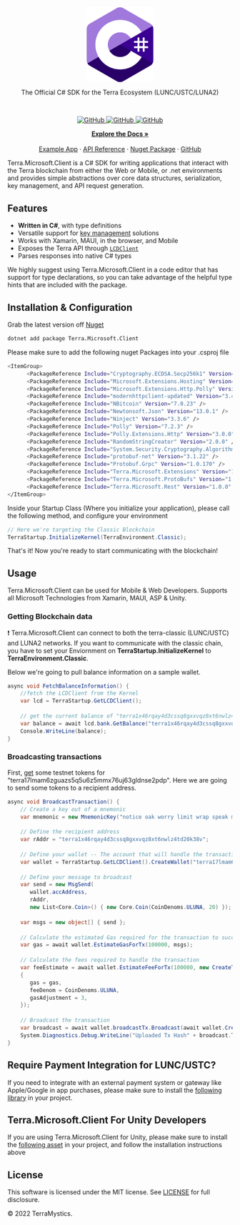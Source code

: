 
<p align="center">
    <a href="https://github.com/TheArchitect123"><img src="CIcon.png" align="center" width=150/></a>
</p>

<p align="center">
The Official C# SDK for the Terra Ecosystem (LUNC/USTC/LUNA2)
</p>
<br/>

<p align="center">
  <a href="https://github.com/TerraMystics/terra-sharp/blob/main/LICENSE.md">
  <img alt="GitHub" src="https://img.shields.io/github/license/terra-money/terra.js">
  </a>

  <a href="https://www.nuget.org/packages/Terra.Microsoft.Client/1.0.1">
    <img alt="GitHub" src="https://img.shields.io/nuget/v/Terra.Microsoft.Client">
  </a>
  
  <a href="https://www.nuget.org/packages/Terra.Microsoft.Client/1.0.1">
    <img alt="GitHub" src="https://img.shields.io/nuget/dt/Terra.Microsoft.Client?color=red">
  </a>
</p>

<p align="center">
  <a href="https://docs.terra.money/"><strong>Explore the Docs »</strong></a>
  <br />
  <br/>
  <a href="https://github.com/TerraMystics/terra-sharp/tree/main/TerraSharp.Maui.Example">Example App</a>
  ·
  <a href="">API Reference</a>
  ·
  <a href="https://www.nuget.org/packages/Terra.Microsoft.Client/1.0.1">Nuget Package</a>
  ·
  <a href="https://github.com/terra-rebels/Terra.Microsoft.Client">GitHub</a>
</p>

Terra.Microsoft.Client is a C# SDK for writing applications that interact with the Terra blockchain from either the Web or Mobile, or .net environments and provides simple abstractions over core data structures, serialization, key management, and API request generation.

## Features

- **Written in C#**, with type definitions
- Versatile support for [key management](https://docs.terra.money/develop/feather-js/keys) solutions
- Works with Xamarin, MAUI, in the browser, and Mobile
- Exposes the Terra API through [`LCDClient`](https://docs.terra.money/develop/terra-py/client/lcd/lcdclient)
- Parses responses into native C# types

We highly suggest using Terra.Microsoft.Client in a code editor that has support for type declarations, so you can take advantage of the helpful type hints that are included with the package.

## Installation & Configuration

Grab the latest version off [Nuget](https://www.nuget.org/packages/Terra.Microsoft.Client/1.0.1)

```sh
dotnet add package Terra.Microsoft.Client
```

Please make sure to add the following nuget Packages into your .csproj file
```sh
<ItemGroup>
      <PackageReference Include="Cryptography.ECDSA.Secp256k1" Version="1.1.3" />
      <PackageReference Include="Microsoft.Extensions.Hosting" Version="6.0.1" />
      <PackageReference Include="Microsoft.Extensions.Http.Polly" Version="6.0.9" />
      <PackageReference Include="modernhttpclient-updated" Version="3.4.3" />
      <PackageReference Include="NBitcoin" Version="7.0.23" />
      <PackageReference Include="Newtonsoft.Json" Version="13.0.1" />
      <PackageReference Include="Ninject" Version="3.3.6" />
      <PackageReference Include="Polly" Version="7.2.3" />
      <PackageReference Include="Polly.Extensions.Http" Version="3.0.0" />
      <PackageReference Include="RandomStringCreator" Version="2.0.0" />
      <PackageReference Include="System.Security.Cryptography.Algorithms" Version="4.3.1" />
      <PackageReference Include="protobuf-net" Version="3.1.22" />
      <PackageReference Include="Protobuf.Grpc" Version="1.0.170" />
      <PackageReference Include="Terra.Microsoft.Extensions" Version="1.0.1" />
      <PackageReference Include="Terra.Microsoft.ProtoBufs" Version="1.0.1" />
      <PackageReference Include="Terra.Microsoft.Rest" Version="1.0.0" />
</ItemGroup>
```

Inside your Startup Class (Where you initialize your application), please call the following method, and configure your environment
```cs
// Here we're targeting the Classic Blockchain
TerraStartup.InitializeKernel(TerraEnvironment.Classic);
```
That's it! Now you're ready to start communicating with the blockchain! 

## Usage

Terra.Microsoft.Client can be used for Mobile & Web Developers. Supports all Microsoft Technologies from Xamarin, MAUI, ASP & Unity.

### Getting Blockchain data
:exclamation: Terra.Microsoft.Client can connect to both the terra-classic (LUNC/USTC) and LUNA2 networks. If you want to communicate with the classic chain, you have to set your Enviornment on **TerraStartup.InitializeKernel** to **TerraEnvironment.Classic**.

Below we're going to pull balance information on a sample wallet.
```cs
async void FetchBalanceInformation() {
    //fetch the LCDClient from the Kernel
    var lcd = TerraStartup.GetLCDClient();
    
    // get the current balance of "terra1x46rqay4d3cssq8gxxvqz8xt6nwlz4td20k38v"
    var balance = await lcd.bank.GetBalance("terra1x46rqay4d3cssq8gxxvqz8xt6nwlz4td20k38v");
    Console.WriteLine(balance);
}
```

### Broadcasting transactions

First, [get](https://faucet.terra.money/) some testnet tokens for "terra17lmam6zguazs5q5u6z5mmx76uj63gldnse2pdp".
Here we are going to send some tokens to a recipient address.

```cs
async void BroadcastTransaction() {
    // Create a key out of a mnemonic
    var mnemonic = new MnemonicKey("notice oak worry limit wrap speak medal online prefer cluster roof addict wrist behave treat actual wasp year salad speed social layer crew genius");

    // Define the recipient address
    var rAddr = "terra1x46rqay4d3cssq8gxxvqz8xt6nwlz4td20k38v";

    // Define your wallet -- The account that will handle the transactions
    var wallet = TerraStartup.GetLCDClient().CreateWallet("terra17lmam6zguazs5q5u6z5mmx76uj63gldnse2pdp", mnemonic);

    // Define your message to broadcast
    var send = new MsgSend(
       wallet.accAddress,
       rAddr,
       new List<Core.Coin>() { new Core.Coin(CoinDenoms.ULUNA, 20) });

    var msgs = new object[] { send };

    // Calculate the estimated Gas required for the transaction to succeed (it auto accounts for the new burn tax)
    var gas = await wallet.EstimateGasForTx(100000, msgs);
    
    // Calculate the fees required to handle the transaction
    var feeEstimate = await wallet.EstimateFeeForTx(100000, new CreateTxOptions()
    {
       gas = gas,
       feeDenom = CoinDenoms.ULUNA,
       gasAdjustment = 3,
    });
 
    // Broadcast the transaction 
    var broadcast = await wallet.broadcastTx.Broadcast(await wallet.CreateTxAndSignTx(feeEstimate, msgs));
    System.Diagnostics.Debug.WriteLine("Uploaded Tx Hash" + broadcast.Txhash);
}
```

## Require Payment Integration for LUNC/USTC?

If you need to integrate with an external payment system or gateway like Apple/Google in app purchases, please make sure to install the [following library](https://github.com/TerraMystics/FiatToLUNC) in your project.


## Terra.Microsoft.Client For Unity Developers

If you are using Terra.Microsoft.Client for Unity, please make sure to install the [following asset](https://github.com/terra-rebels/NuGetForUnity) in your project, and follow the installation instructions above

## License

This software is licensed under the MIT license. See [LICENSE](./LICENSE) for full disclosure.

© 2022 TerraMystics.
